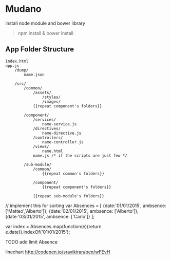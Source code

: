 # Mudano

install node module and bower library
> npm install & bower install

## App Folder Structure
	index.html
	app.js
		/dump/
			name.json
			
		/src/
			/common/
				/assets/
					/styles/
					/images/
				{{repeat component's folders}}
			
			/component/
				/services/
					name-service.js
				/directives/
					name-directive.js
				/controllers/
					name-controller.js
				/views/
					name.html
				name.js /* if the scripts are just few */

			/sub-module/
				/common/
					{{repeat common's folders}}

				/component/
					{{repeat component's folders}}

				{{repeat sub-module's folders}}


// implement this for sorting
var Absences = [
	{date:'01/01/2015', ambsence: ['Matteo','Alberto']},
	{date:'02/01/2015', ambsence: ['Alberto']},
	{date:'03/01/2015', ambsence: ['Carlo']}
];

var index = Absences.map(function(e){return e.date}).indexOf('01/01/2015');

TODO add limit Absence

linechart
http://codepen.io/sravikiran/pen/wFEvH